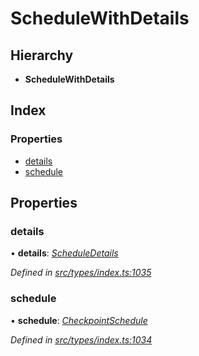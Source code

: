 # ScheduleWithDetails

## Hierarchy

* **ScheduleWithDetails**

## Index

### Properties

* [details](schedulewithdetails.md#details)
* [schedule](schedulewithdetails.md#schedule)

## Properties

### details

• **details**: [_ScheduleDetails_](scheduledetails.md)

_Defined in_ [_src/types/index.ts:1035_](https://github.com/PolymathNetwork/polymesh-sdk/blob/56921667/src/types/index.ts#L1035)

### schedule

• **schedule**: [_CheckpointSchedule_](../classes/checkpointschedule.md)

_Defined in_ [_src/types/index.ts:1034_](https://github.com/PolymathNetwork/polymesh-sdk/blob/56921667/src/types/index.ts#L1034)

